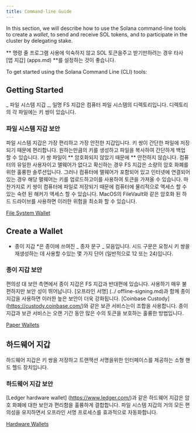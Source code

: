 ```yaml
---
title: Command-line Guide
---
```


In this section, we will describe how to use the Solana command-line tools to create a _wallet_, to send and receive SOL tokens, and to participate in the cluster by delegating stake.

** 명령 줄 프로그램 사용에 익숙하지 않고 SOL 토큰을주고 받기만하려는 경우 타사 \[앱 지갑\] (apps.md) **를 설정하는 것이 좋습니다.

To get started using the Solana Command Line (CLI) tools:

## Getting Started

_ 파일 시스템 지갑 _, 일명 FS 지갑은 컴퓨터 파일 시스템의 디렉토리입니다. 디렉토리의 각 파일에는 키 쌍이 있습니다.

### 파일 시스템 지갑 보안

파일 시스템 지갑은 가장 편리하고 가장 안전한 지갑입니다. 키 쌍이 간단한 파일에 저장되기 때문에 편리합니다. 원하는만큼의 키를 생성하고 파일을 복사하여 간단하게 백업 할 수 있습니다. 키 쌍 파일이 ** 암호화되지 않았기 때문에 ** 안전하지 않습니다. 컴퓨터의 유일한 사용자이고 맬웨어가 없다고 확신하는 경우 FS 지갑은 소량의 암호 화폐를위한 훌륭한 솔루션입니다. 그러나 컴퓨터에 맬웨어가 포함되어 있고 인터넷에 연결되어있는 경우 해당 맬웨어는 키를 업로드하고이를 사용하여 토큰을 가져올 수 있습니다. 마찬가지로 키 쌍이 컴퓨터에 파일로 저장되기 때문에 컴퓨터에 물리적으로 액세스 할 수있는 숙련 된 해커가 액세스 할 수 있습니다. MacOS의 FileVault와 같은 암호화 된 하드 드라이브를 사용하면 이러한 위험을 최소화 할 수 있습니다.

[File System Wallet](file-system-wallet.md)

## Create a Wallet

* 종이 지갑 *은 종이에 쓰여진 _ 종자 문구 _ 모음입니다. 시드 구문은 요청시 키 쌍을 재생성하는 데 사용할 수있는 몇 가지 단어 (일반적으로 12 또는 24)입니다.

### 종이 지갑 보안

편의성 대 보안 측면에서 종이 지갑은 FS 지갑과 반대편에 있습니다. 사용하기 매우 불편하지만 보안 성이 뛰어납니다. \[오프라인 서명\] (../ offline-signing.md)과 함께 종이 지갑을 사용하면 이러한 높은 보안이 더욱 강화됩니다. \[Coinbase Custody\] (https://custody.coinbase.com/)와 같은 보관 서비스는이 조합을 사용합니다. 종이 지갑과 보관 서비스는 오랜 기간 동안 많은 수의 토큰을 보호하는 훌륭한 방법입니다.

[Paper Wallets](paper-wallet.md)

## 하드웨어 지갑

하드웨어 지갑은 키 쌍을 저장하고 트랜잭션 서명을위한 인터페이스를 제공하는 소형 핸드 헬드 장치입니다.

### 하드웨어 지갑 보안

\[Ledger hardware wallet\] (https://www.ledger.com/)과 같은 하드웨어 지갑은 암호 화폐에 대한 보안과 편리함을 훌륭하게 결합합니다. 파일 시스템 지갑의 거의 모든 편의성을 유지하면서 오프라인 서명 프로세스를 효과적으로 자동화합니다.

[Hardware Wallets](hardware-wallets.md)
